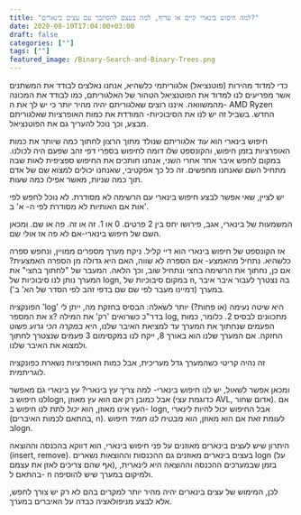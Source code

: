 ```yaml
---
title: "למה חיפוש בינארי קיים או עדיף, למה בעצם להסתבך עם עצים בינארים?"
date: 2020-08-10T17:04:00+03:00
draft: false
categories: [""]
tags: [""]
featured_image: /Binary-Search-and-Binary-Trees.png
---
```


כדי למדוד מהירות (פוטנציאל) אלגוריתמי כלשהיא, אנחנו נאלצים לבודד את המשתנים אשר מפריעים לנו למדוד את הפוטנציאל הטהור של האלגוריתם, כמו לבודד את המכונה מהמשוואה. איננו רוצים שאלגוריתם יהיה מהיר יותר כי יש לך את ה- AMD Ryzen החדש. בשביל זה יש לנו את הסיבוכיות- המודדת את כמות האופרציות שאלגוריתם מבצע, וכך נוכל להעריך גם את הפוטנציאל.

חיפוש בינארי הוא *עוד* אלגוריתם שנולד מתוך הרצון לחתוך כמה שיותר את כמות האופרציות בזמן חיפוש, והקונספט שלו דומה לחיפוש בספרי דפי זהב שפעם היה לכולנו. במקום לחפש איבר אחד אחרי השני, אנחנו חותכים את החיפוש ספציפית לאות שבה מתחיל השם שאנחנו מחפשים. זה כל כך אפקטיבי, שאנחנו יכולים למצוא שם של אדם תוך כמה שניות, מאשר אפילו כמה שעות.

יש לציין, שאי אפשר לבצע חיפוש בינארי עם הרשימה לא מסודרת. לא נוכל לחפש לפי אות אם האותיות לא מסודרת לפי ה- א' ב'.

המשמעות של בינארי, אגב, פירושו יחס בין 2 פרטים. 0 או 1. זה או זה. פה או שם. ומכאן השם של חיפוש בינארי-אם לא פה אז אולי שם.

אז הקונספט של חיפוש בינארי הוא דיי קליל. ניקח מערך מספרים ממויין, ונחפש ספרה כלשהיא. נתחיל מהאמצע- אם הספרה לא שווה, האם היא גדולה מן הספרה האמצעית? אם כן, נחתוך את הרשימה בחצי ונתחיל שוב, וכך הלאה. המעבר של "לחתוך בחצי" את המערך נותן לנו סיבוכיות של logn, במקום סיבוכיות של n, בה נצטרך לעבור איבר איבר במערך (דמיינו מעבר לפי שם שם בדפי זהב לפי הסדר של הא' ב').

הפונקציה 'log' היא שיטה נעימה (או פחות?) יותר לשאלה: הבסיס בחזקת מה, ייתן לי את המספר x? בדר"כ כשרואים 'רק' את המילה log, מתכוונים לבסיס 2.
כלומר, כמות הפעמים שנחתוך את המערך עד למציאת האיבר שלנו, היא *במקרה הכי גרוע* פשוט החזקה. אם המערך שלנו הוא באורך 8, ייקח לנו במקסימום 3 פעמים שנצטרך לחתוך ולמצוא את האיבר שלנו.

זה נהיה קריטי כשהמערך גדל מעריכית, אבל כמות האופרציות נשארת כפונקציה לוגריתמית.

ומכאן אפשר לשאול, יש לנו חיפוש בינארי- למה צריך עץ בינארי? עץ בינארי גם מאפשר לנו חיפוש בlogn, אבל כמובן רק אם הוא עץ מאוזן (כדוגמת עצי AVL, אדום שחור). אם העץ אינו מאוזן, הוא *יכול* לתת לנו חיפוש ב- logn, אבל החיפוש יכול להיות לינארי (בהתאם לכמות האיברים, n). לעומת זאת אם הוא מאוזן, הוא *מבטיח לנו תמיד* חיפוש בlogn.

היתרון שיש לעצים בינארים מאוזנים על פני חיפוש בינארי, הוא דווקא בהכנסה וההוצאה (insert, remove). בעצים בינארים מאוזנים גם ההכנסות וההוצאות נשארים logn (על אף שהם צריכים לאזן את עצמם), בזמן שבמערכים ההכנסה וההוצאה היא לינארית, בהתאם ל- n ולמיקום במערך שיש להוסיפה.

לכן, המימוש של עצים בינארים יהיה מהיר יותר למקרים בהם לא רק יש צורך לחפש, אלא לבצע מניפולאציה כבדה על האיברים במערך.
